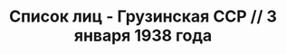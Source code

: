 ---
title: Список лиц - Грузинская ССР // 3 января 1938 года
description: РГАСПИ, ф.17, оп.171, дело 414, лист 167
images:
- /disk/pictures/v06/17-171-414-167.jpg
- /disk/pictures/v06/17-171-414-168.jpg
- /disk/pictures/v06/17-171-414-169.jpg
- /disk/pictures/v06/17-171-414-170.jpg
- /disk/pictures/v06/17-171-414-171.jpg
- /disk/pictures/v06/17-171-414-172.jpg
---